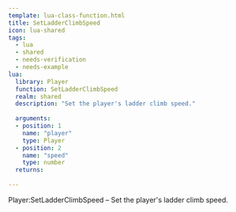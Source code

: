 ```yaml
---
template: lua-class-function.html
title: SetLadderClimbSpeed
icon: lua-shared
tags:
  - lua
  - shared
  - needs-verification
  - needs-example
lua:
  library: Player
  function: SetLadderClimbSpeed
  realm: shared
  description: "Set the player's ladder climb speed."
  
  arguments:
  - position: 1
    name: "player"
    type: Player
  - position: 2
    name: "speed"
    type: number
  returns:
    
---
```


<div class="lua__search__keywords">
Player:SetLadderClimbSpeed &#x2013; Set the player's ladder climb speed.
</div>
